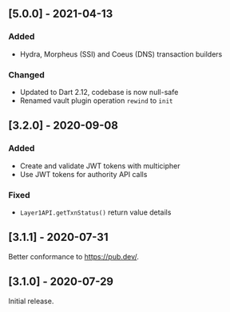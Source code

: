 ## [5.0.0] - 2021-04-13

### Added
- Hydra, Morpheus (SSI) and Coeus (DNS) transaction builders

### Changed
- Updated to Dart 2.12, codebase is now  null-safe
- Renamed vault plugin operation `rewind` to `init`

## [3.2.0] - 2020-09-08

### Added

- Create and validate JWT tokens with multicipher
- Use JWT tokens for authority API calls

### Fixed

- `Layer1API.getTxnStatus()` return value details

## [3.1.1] - 2020-07-31

Better conformance to https://pub.dev/.

## [3.1.0] - 2020-07-29

Initial release. 